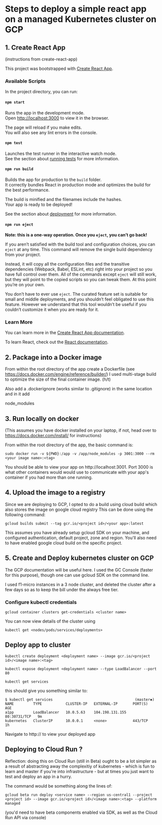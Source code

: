 
# Steps to deploy a simple react app on a managed Kubernetes cluster on GCP

## 1. Create React App

(instructions from create-react-app)

This project was bootstrapped with [Create React App](https://github.com/facebook/create-react-app).

### Available Scripts

In the project directory, you can run:

#### `npm start`

Runs the app in the development mode.<br />
Open [http://localhost:3000](http://localhost:3000) to view it in the browser.

The page will reload if you make edits.<br />
You will also see any lint errors in the console.

#### `npm test`

Launches the test runner in the interactive watch mode.<br />
See the section about [running tests](https://facebook.github.io/create-react-app/docs/running-tests) for more information.

#### `npm run build`

Builds the app for production to the `build` folder.<br />
It correctly bundles React in production mode and optimizes the build for the best performance.

The build is minified and the filenames include the hashes.<br />
Your app is ready to be deployed!

See the section about [deployment](https://facebook.github.io/create-react-app/docs/deployment) for more information.

#### `npm run eject`

**Note: this is a one-way operation. Once you `eject`, you can’t go back!**

If you aren’t satisfied with the build tool and configuration choices, you can `eject` at any time. This command will remove the single build dependency from your project.

Instead, it will copy all the configuration files and the transitive dependencies (Webpack, Babel, ESLint, etc) right into your project so you have full control over them. All of the commands except `eject` will still work, but they will point to the copied scripts so you can tweak them. At this point you’re on your own.

You don’t have to ever use `eject`. The curated feature set is suitable for small and middle deployments, and you shouldn’t feel obligated to use this feature. However we understand that this tool wouldn’t be useful if you couldn’t customize it when you are ready for it.

### Learn More

You can learn more in the [Create React App documentation](https://facebook.github.io/create-react-app/docs/getting-started).

To learn React, check out the [React documentation](https://reactjs.org/).


## 2. Package into a Docker image
From within the root directory of the app create a Dockerfile (see https://docs.docker.com/engine/reference/builder/)
I used multi-stage build to optimize the size of the final container image. (h/t)

Also add a .dockerignore (works similar to .gitignore) in the same location and in it add

node_modules

## 3. Run locally on docker
(This assumes you have docker installed on your laptop, if not, head over to https://docs.docker.com/install/ for instructions)

From within the root directory of the app, the basic command is: 

 `sudo docker run -v ${PWD}:/app -v /app/node_modules -p 3001:3000 --rm <your image name>:<tag>`


You should be able to view your app on http://localhost:3001. Port 3000 is what other containers would would use to communicate with your app's container if you had more than one running.

## 4. Upload the image to a registry
Since we are deploying to GCP, I opted to do a build using cloud build which also stores the image on google cloud registry
This can be done using the following command:

 `gcloud builds submit --tag gcr.io/<project id>/<your app>:latest`  

This assumes you have already setup gcloud SDK on your machine, and configured authentication, default project, zone and region. You'll also need to have enabled google cloud build on the specific project.

## 5. Create and Deploy kubernetes cluster on GCP

The GCP documentation will be useful here. I used the GC Console (faster for this purpose), though one can use gcloud SDK on the command line. 

I used f1-micro instances in a 3 node cluster, and deleted the cluster after a few days so as to keep the bill under the always free tier.

###  Configure kubectl credentials

`gcloud container clusters get-credentials <cluster name>`   

You can now view details of the cluster using  

`kubectl get <nodes/pods/services/deployments>`


## Deploy app to cluster

```
kubectl create deployment <deployment name> --image gcr.io/<project id>/<image name>:<tag>

kubectl expose deployment <deployment name> --type LoadBalancer --port 80

kubectl get services
```

this should give you something similar to:
```
$ kubectl get services                                      (master✱)
NAME         TYPE           CLUSTER-IP   EXTERNAL-IP       PORT(S)        AGE
a1pp         LoadBalancer   10.0.5.63    104.198.131.155   80:30731/TCP   9m
kubernetes   ClusterIP      10.0.0.1     <none>            443/TCP        1h
```

Navigate to http://<external-ip-address> to view your deployed app

## Deploying to Cloud Run ?

Reflection: doing this on Cloud Run (still in Beta) ought to be a lot simpler as a result of abstracting away the complexitiy of kubernetes - which is fun to learn and master if you're into infrastructure - but at times you just want to test and deploy an app in a hurry.

The command would be something along the lines of:

 `gcloud beta run deploy <service name> --region us-central1 --project <project id> --image gcr.io/<project id>/<image name>:<tag> --platform managed` 
  
  (you'd need to have beta components enabled via SDK, as well as the Cloud Run API via console)
  
  

